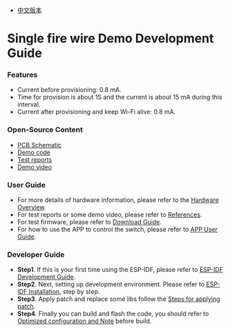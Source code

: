 - [中文版本](./README_cn.md)
# Single fire wire Demo Development Guide

### Features

- Current before provisioning: 0.8 mA.
- Time  for provision is about  1S  and the current is about 15 mA during this interval.
- Current after provisioning and keep Wi-Fi alive:  0.8 mA.

### Open-Source Content

- [PCB Schematic](./References/Hardware_Overview/)
- [Demo code](./projects/)
- [Test reports](./References/)
- [Demo video](./References/)

### User Guide

- For more details of hardware information, please refer to the [Hardware Overview](./References/Hardware_Overview/).
- For test reports or some demo video, please refer to [References](./References/).
- For test firmware, please refer to [Download Guide](./docs/Download_Guide_EN.md).
- For how to use the APP to control the switch, please refer to [APP User Guide](./docs/APP_User_Guide_EN.md).

### Developer Guide

- **Step1**. If this is your first time using the ESP-IDF, please refer to [ESP-IDF Development Guide](https://docs.espressif.com/projects/esp-idf/en/release-v4.4/esp32c3/index.html).
- **Step2**. Next, setting up development environment. Please refer to [ESP-IDF Installation](https://docs.espressif.com/projects/esp-idf/en/release-v4.4/esp32c3/get-started/index.html), step by step.
- **Step3**. Apply patch and replace some libs follow the [Steps for applying patch](./patch/patch_steps_EN.md).
- **Step4**. Finally you can build and flash the code, you should refer to [Optimized configuration and Note](./docs/Optimized%20configuration%20and%20note_EN.md) before build.

